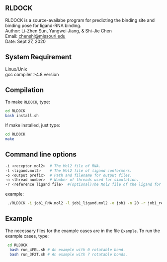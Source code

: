 **RLDOCK**
-----------------
RLDOCK is a source-availabe program for predicting the binding site and binding pose for ligand-RNA binding.  
Author: Li-Zhen Sun, Yangwei Jiang, & Shi-Jie Chen   
Email: chenshi@missouri.edu   
Date: Sept 27, 2020

System Requirement
------------------

 Linux/Unix  
 gcc compiler >4.8 version 
 
Compilation
----------------- 
To make `RLDOCK`, type:
```Bash
cd RLDOCK  
bash install.sh
```
If make installed, just type:
```Bash
cd RLDOCK  
make
```

Command line options
----------------- 
```Bash
-i <receptor.mol2>  # The Mol2 file of RNA.  
-l <ligand.mol2>    # The Mol2 file of ligand conformers.  
-o <output prefix>  # Path and filename for output files.  
-n <thread number>  # Number of threads used for simulation.  
-r <reference ligand file>  #(optional)The Mol2 file of the ligand for RMSD calculation.  
 ```   
  example:
 ```Bash
  ./RLDOCK -i job1_RNA.mol2 -l job1_ligand.mol2 -o job1 -n 20 -r job1_ref_lig.mol2    
```
Example
-----------------
The necessary files for the example cases are in the file `Example`.
To run the example cases, type:
```Bash
 cd RLDOCK
  bash run_4FEL.sh # An example with 0 rotatable bond.  
  bash run_3F2T.sh # An example with 7 rotatable bonds.
 ```
